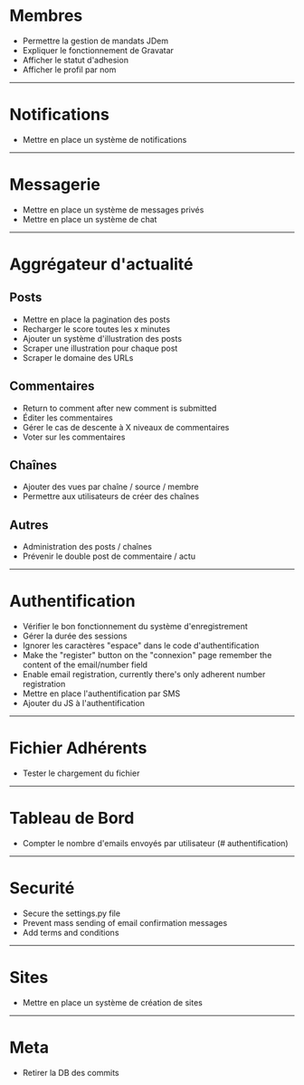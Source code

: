 Membres
=======

* Permettre la gestion de mandats JDem
* Expliquer le fonctionnement de Gravatar
* Afficher le statut d'adhesion
* Afficher le profil par nom



***
Notifications
========

* Mettre en place un système de notifications



***
Messagerie
=================

* Mettre en place un système de messages privés
* Mettre en place un système de chat



***
Aggrégateur d'actualité
=======================

Posts
-----
* Mettre en place la pagination des posts
* Recharger le score toutes les x minutes
* Ajouter un système d'illustration des posts
* Scraper une illustration pour chaque post
* Scraper le domaine des URLs

Commentaires
--------
* Return to comment after new comment is submitted
* Éditer les commentaires
* Gérer le cas de descente à X niveaux de commentaires
* Voter sur les commentaires

Chaînes
-------
* Ajouter des vues par chaîne / source / membre
* Permettre aux utilisateurs de créer des chaînes

Autres
------
* Administration des posts / chaînes
* Prévenir le double post de commentaire / actu



***
Authentification
==============

* Vérifier le bon fonctionnement du système d'enregistrement
* Gérer la durée des sessions
* Ignorer les caractères "espace" dans le code d'authentification
* Make the "register" button on the "connexion" page remember the content of the email/number field
* Enable email registration, currently there's only adherent number registration
* Mettre en place l'authentification par SMS
* Ajouter du JS à l'authentification



***
Fichier Adhérents
=================

* Tester le chargement du fichier



***
Tableau de Bord
===============

* Compter le nombre d'emails envoyés par utilisateur (# authentification)



***
Securité
========

* Secure the settings.py file
* Prevent mass sending of email confirmation messages
* Add terms and conditions


***
Sites
=====

* Mettre en place un système de création de sites



***
Meta
====

* Retirer la DB des commits